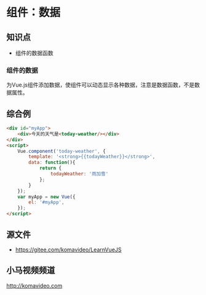 组件：数据
========

## 知识点

* 组件的数据函数

### 组件的数据

为Vue.js组件添加数据，使组件可以动态显示各种数据，注意是数据函数，不是数据属性。

## 综合例

~~~html
<div id="myApp">
    <div>今天的天气是<today-weather/></div>
</div>
<script>
    Vue.component('today-weather', {
        template: '<strong>{{todayWeather}}</strong>',
        data: function(){
            return {
                todayWeather: '雨加雪'
            };
        }
    });
    var myApp = new Vue({
        el: '#myApp', 
    });
</script>
~~~

## 源文件

* https://gitee.com/komavideo/LearnVueJS

## 小马视频频道

http://komavideo.com
